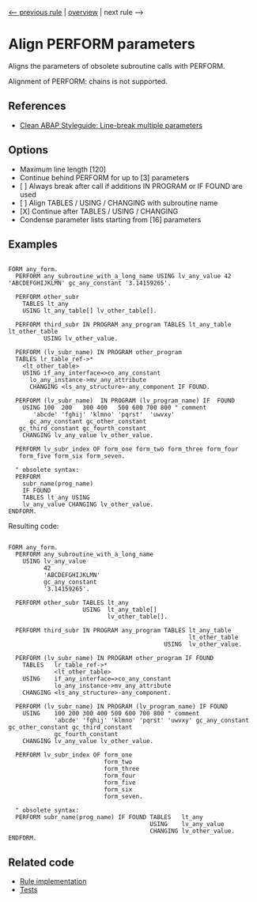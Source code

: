 [<-- previous rule](AlignFormDeclarationRule.md) | [overview](../rules.md) | next rule -->

# Align PERFORM parameters

Aligns the parameters of obsolete subroutine calls with PERFORM.

Alignment of PERFORM: chains is not supported.

## References

* [Clean ABAP Styleguide: Line-break multiple parameters](https://github.com/SAP/styleguides/blob/main/clean-abap/CleanABAP.md#line-break-multiple-parameters)

## Options

* Maximum line length \[120\] 
* Continue behind PERFORM for up to \[3\] parameters
* \[ \] Always break after call if additions IN PROGRAM or IF FOUND are used
* \[ \] Align TABLES / USING / CHANGING with subroutine name
* \[X\] Continue after TABLES / USING / CHANGING
* Condense parameter lists starting from \[16\] parameters

## Examples


```ABAP

FORM any_form.
  PERFORM any_subroutine_with_a_long_name USING lv_any_value 42 'ABCDEFGHIJKLMN' gc_any_constant '3.14159265'.

  PERFORM other_subr
    TABLES lt_any
    USING lt_any_table[] lv_other_table[].

  PERFORM third_subr IN PROGRAM any_program TABLES lt_any_table lt_other_table
          USING lv_other_value.

  PERFORM (lv_subr_name) IN PROGRAM other_program
  TABLES lr_table_ref->*
    <lt_other_table>
    USING if_any_interface=>co_any_constant
      lo_any_instance->mv_any_attribute
      CHANGING <ls_any_structure>-any_component IF FOUND.

  PERFORM (lv_subr_name)  IN PROGRAM (lv_program_name) IF  FOUND
    USING 100  200   300 400   500 600 700 800 " comment
       'abcde' 'fghij' 'klmno' 'pqrst'  'uwvxy'
      gc_any_constant gc_other_constant
   gc_third_constant gc_fourth_constant
    CHANGING lv_any_value lv_other_value.

  PERFORM lv_subr_index OF form_one form_two form_three form_four
   form_five form_six form_seven.

  " obsolete syntax:
  PERFORM
    subr_name(prog_name)
    IF FOUND
    TABLES lt_any USING
    lv_any_value CHANGING lv_other_value.
ENDFORM.
```

Resulting code:

```ABAP

FORM any_form.
  PERFORM any_subroutine_with_a_long_name
    USING lv_any_value
          42
          'ABCDEFGHIJKLMN'
          gc_any_constant
          '3.14159265'.

  PERFORM other_subr TABLES lt_any
                     USING  lt_any_table[]
                            lv_other_table[].

  PERFORM third_subr IN PROGRAM any_program TABLES lt_any_table
                                                   lt_other_table
                                            USING  lv_other_value.

  PERFORM (lv_subr_name) IN PROGRAM other_program IF FOUND
    TABLES   lr_table_ref->*
             <lt_other_table>
    USING    if_any_interface=>co_any_constant
             lo_any_instance->mv_any_attribute
    CHANGING <ls_any_structure>-any_component.

  PERFORM (lv_subr_name) IN PROGRAM (lv_program_name) IF FOUND
    USING    100 200 300 400 500 600 700 800 " comment
             'abcde' 'fghij' 'klmno' 'pqrst' 'uwvxy' gc_any_constant gc_other_constant gc_third_constant
             gc_fourth_constant
    CHANGING lv_any_value lv_other_value.

  PERFORM lv_subr_index OF form_one
                           form_two
                           form_three
                           form_four
                           form_five
                           form_six
                           form_seven.

  " obsolete syntax:
  PERFORM subr_name(prog_name) IF FOUND TABLES   lt_any
                                        USING    lv_any_value
                                        CHANGING lv_other_value.
ENDFORM.
```

## Related code

* [Rule implementation](../../com.sap.adt.abapcleaner/src/com/sap/adt/abapcleaner/rules/alignment/AlignPerformRule.java)
* [Tests](../../test/com.sap.adt.abapcleaner.test/src/com/sap/adt/abapcleaner/rules/alignment/AlignPerformTest.java)

